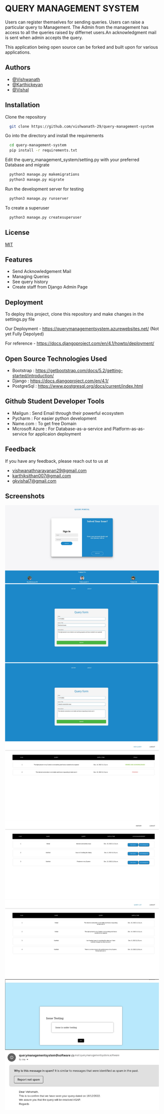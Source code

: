 
# QUERY MANAGEMENT SYSTEM
Users can register themselves for sending queries. 
Users can raise a particular query to Management. 
The Admin from the management has access to all the queries raised by differnet users.An acknowledgment mail is sent when admin accepts the query.

This application being open source can be forked and built upon for various applications.

## Authors

- [@Vishwanath](https://github.com/vishwanath-29)
- [@Karthickeyan](https://github.com/karthickeyan03)
- [@Vishal](https://github.com/gkvishal7)


## Installation

Clone the repository 
```bash
  git clone https://github.com/vishwanath-29/query-management-system
```

Go into the directory and install the requirements
```bash
  cd query-management-system
  pip install -r requirements.txt
```
Edit the query_management_system/setting.py with your preferred Database and migrate
```bash
  python3 manage.py makemigrations
  python3 manage.py migrate
```
Run the development server for testing
```bash
  python3 manage.py runserver
```
To create a superuser 
```bash
  python3 manage.py createsuperuser
```
## License

[MIT](https://choosealicense.com/licenses/mit/)


## Features

- Send Acknowledgement Mail
- Managing Queries
- See query history
- Create staff from Django Admin Page


## Deployment

To deploy this project, clone this repository and make changes in the settings.py file

Our Deployment - https://querymanagementsystem.azurewebsites.net/ (Not yet Fully Depolyed)

For reference - https://docs.djangoproject.com/en/4.1/howto/deployment/ 



## Open Source Technologies Used

- Bootstrap : https://getbootstrap.com/docs/5.2/getting-started/introduction/
- Django : https://docs.djangoproject.com/en/4.1/
- PostgreSql : https://www.postgresql.org/docs/current/index.html


## Github Student Developer Tools
- Mailgun : Send Email through their powerful ecosystem
- Pycharm : For easier python development
- Name.com : To get free Domain
- Microsoft Azure : For Database-as-a-service and Platform-as-as-service for applicaion deployment

## Feedback

If you have any feedback, please reach out to us at 
- vishwanathnarayanan29@gmail.com
- karthiksithan007@gmail.com
- gkvishal7@gmail.com


## Screenshots

![App Screenshot](img/1.jpeg)
![App Screenshot](img/2_user.jpeg)
![App Screenshot](img/3_user.jpeg)
![App Screenshot](img/4_user.jpeg)
![App Screenshot](img/5_Admin.jpeg)
![App Screenshot](img/6_admin.jpeg)
![App Screenshot](img/7_admin.jpeg)
![App Screenshot](img/8_email.jpeg)
